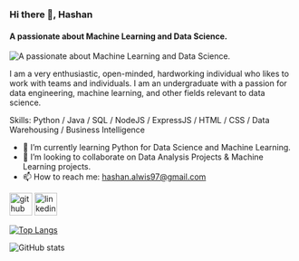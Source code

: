 ### Hi there 👋, Hashan
#### A passionate about Machine Learning and Data Science.
![A passionate about Machine Learning and Data Science.](https://media.licdn.com/dms/image/D5616AQFCtw5_34oGHA/profile-displaybackgroundimage-shrink_350_1400/0/1671281683587?e=1676505600&v=beta&t=j_TXuBjr74FM31unmJJmGiR4ECvQ65UCcjMtn-ukmSY)

I am a very enthusiastic, open-minded, hardworking individual who likes to work with teams and individuals. I am an undergraduate with a passion for data engineering, machine learning, and other fields relevant to data science.

Skills: Python / Java / SQL / NodeJS / ExpressJS / HTML / CSS / Data Warehousing / Business Intelligence

- 🌱 I’m currently learning Python for Data Science and Machine Learning. 
- 👯 I’m looking to collaborate on Data Analysis Projects & Machine Learning projects. 
- 📫 How to reach me: hashan.alwis97@gmail.com 


[<img src='https://cdn.jsdelivr.net/npm/simple-icons@3.0.1/icons/github.svg' alt='github' height='40'>](https://github.com/HashanC)  [<img src='https://cdn.jsdelivr.net/npm/simple-icons@3.0.1/icons/linkedin.svg' alt='linkedin' height='40'>](https://www.linkedin.com/in/hashan-alwis/)  

[![Top Langs](https://github-readme-stats.vercel.app/api/top-langs/?username=HashanC)](https://github.com/anuraghazra/github-readme-stats)

![GitHub stats](https://github-readme-stats.vercel.app/api?username=HashanC&show_icons=true)  

